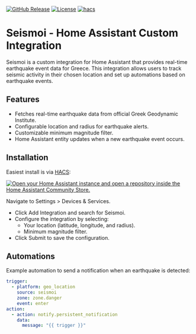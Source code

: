 [![GitHub Release](https://img.shields.io/github/release/bkbilly/Seismoi.svg?style=flat-square)](https://github.com/bkbilly/Seismoi/releases)
[![License](https://img.shields.io/github/license/bkbilly/Seismoi.svg?style=flat-square)](LICENSE)
[![hacs](https://img.shields.io/badge/HACS-default-orange.svg?style=flat-square)](https://hacs.xyz)


# Seismoi - Home Assistant Custom Integration

Seismoi is a custom integration for Home Assistant that provides real-time earthquake event data for Greece. This integration allows users to track seismic activity in their chosen location and set up automations based on earthquake events.

## Features
 - Fetches real-time earthquake data from official Greek Geodynamic Institute.
 - Configurable location and radius for earthquake alerts.
 - Customizable minimum magnitude filter.
 - Home Assistant entity updates when a new earthquake event occurs.

## Installation

Easiest install is via [HACS](https://hacs.xyz/):

[![Open your Home Assistant instance and open a repository inside the Home Assistant Community Store.](https://my.home-assistant.io/badges/hacs_repository.svg)](https://my.home-assistant.io/redirect/hacs_repository/?owner=bkbilly&repository=Seismoi&category=integration)

Navigate to Settings > Devices & Services.
 - Click Add Integration and search for Seismoi.
 - Configure the integration by selecting:
   - Your location (latitude, longitude, and radius).
   - Minimum magnitude filter.
 - Click Submit to save the configuration.


## Automations
Example automation to send a notification when an earthquake is detected:
```yaml
trigger:
  - platform: geo_location
    source: seismoi
    zone: zone.danger
    event: enter
action:
  - action: notify.persistent_notification
    data:
      message: "{{ trigger }}"
```
